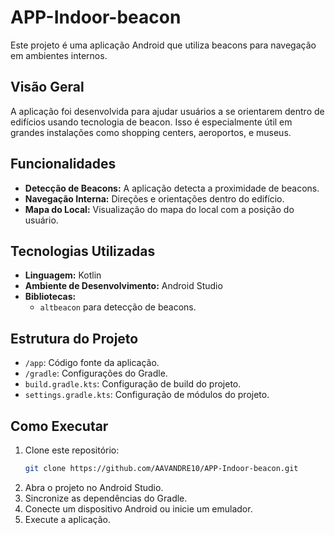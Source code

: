 
# APP-Indoor-beacon

Este projeto é uma aplicação Android que utiliza beacons para navegação em ambientes internos.

## Visão Geral

A aplicação foi desenvolvida para ajudar usuários a se orientarem dentro de edifícios usando tecnologia de beacon. Isso é especialmente útil em grandes instalações como shopping centers, aeroportos, e museus.

## Funcionalidades

- **Detecção de Beacons:** A aplicação detecta a proximidade de beacons.
- **Navegação Interna:** Direções e orientações dentro do edifício.
- **Mapa do Local:** Visualização do mapa do local com a posição do usuário.

## Tecnologias Utilizadas

- **Linguagem:** Kotlin
- **Ambiente de Desenvolvimento:** Android Studio
- **Bibliotecas:** 
  - `altbeacon` para detecção de beacons.

## Estrutura do Projeto

- `/app`: Código fonte da aplicação.
- `/gradle`: Configurações do Gradle.
- `build.gradle.kts`: Configuração de build do projeto.
- `settings.gradle.kts`: Configuração de módulos do projeto.

## Como Executar

1. Clone este repositório:
   ```bash
   git clone https://github.com/AAVANDRE10/APP-Indoor-beacon.git
   ```
2. Abra o projeto no Android Studio.
3. Sincronize as dependências do Gradle.
4. Conecte um dispositivo Android ou inicie um emulador.
5. Execute a aplicação.
